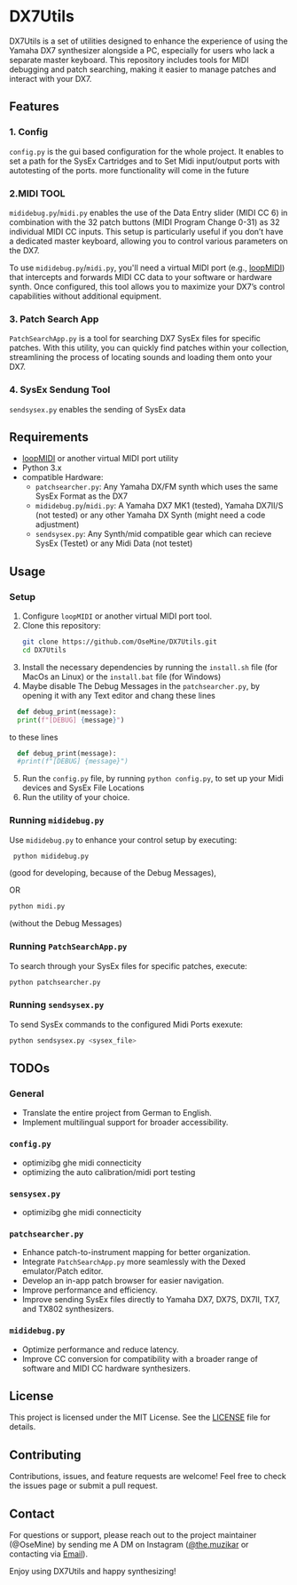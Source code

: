 # DX7Utils

DX7Utils is a set of utilities designed to enhance the experience of using the Yamaha DX7 synthesizer alongside a PC, especially for users who lack a separate master keyboard. This repository includes tools for MIDI debugging and patch searching, making it easier to manage patches and interact with your DX7.

## Features

### 1. Config
`config.py` is the gui based configuration for the whole project. It enables to set a path for the SysEx Cartridges and to Set Midi input/output ports with autotesting of the ports. more functionality will come in the future

### 2.MIDI TOOL
`mididebug.py`/`midi.py` enables the use of the Data Entry slider (MIDI CC 6) in combination with the 32 patch buttons (MIDI Program Change 0-31) as 32 individual MIDI CC inputs. This setup is particularly useful if you don’t have a dedicated master keyboard, allowing you to control various parameters on the DX7.

To use `mididebug.py`/`midi.py`, you'll need a virtual MIDI port (e.g., [loopMIDI](https://www.tobias-erichsen.de/software/loopmidi.html)) that intercepts and forwards MIDI CC data to your software or hardware synth. Once configured, this tool allows you to maximize your DX7’s control capabilities without additional equipment.

### 3. Patch Search App
`PatchSearchApp.py` is a tool for searching DX7 SysEx files for specific patches. With this utility, you can quickly find patches within your collection, streamlining the process of locating sounds and loading them onto your DX7.

### 4. SysEx Sendung Tool
`sendsysex.py` enables the sending of SysEx data

## Requirements
- [loopMIDI](https://www.tobias-erichsen.de/software/loopmidi.html) or another virtual MIDI port utility
- Python 3.x
- compatible Hardware:
	 - `patchsearcher.py`: Any Yamaha DX/FM synth which uses the same SysEx Format as the DX7
	 - `mididebug.py`/`midi.py`: A Yamaha DX7 MK1 (tested), Yamaha DX7II/S (not tested) or any other Yamaha DX Synth (might need a code adjustment)
    - `sendsysex.py`: Any Synth/mid compatible gear which can recieve SysEx (Testet) or any Midi Data (not testet)

## Usage

### Setup
1. Configure `loopMIDI` or another virtual MIDI port tool.
2. Clone this repository:
   ```bash
   git clone https://github.com/OseMine/DX7Utils.git
   cd DX7Utils
   ```
3. Install the necessary dependencies by running the `install.sh` file (for MacOs an Linux) or the `install.bat` file (for Windows)
4. Maybe disable The Debug Messages in the `patchsearcher.py`, by opening it with any Text editor and chang these lines
  ```python
    def debug_print(message):
    print(f"[DEBUG] {message}")
  ```
to these lines
  ```python
    def debug_print(message):
    #print(f"[DEBUG] {message}")
  ```
5. Run the `config.py` file, by running `python config.py`, to set up your Midi devices and SysEx File Locations
6. Run the utility of your choice.

### Running `mididebug.py`
Use `mididebug.py` to enhance your control setup by executing:

  ```bash
   python mididebug.py
   ```
   (good for developing, because of the Debug Messages),

OR

   ```bash
   python midi.py
   ```
   (without the Debug Messages)

### Running `PatchSearchApp.py`
To search through your SysEx files for specific patches, execute:
   ```bash
   python patchsearcher.py
   ```
### Running `sendsysex.py`
To send SysEx commands to the configured Midi Ports exexute:
   ```bash
   python sendsysex.py <sysex_file>
   ```
## TODOs

### General
- Translate the entire project from German to English.
- Implement multilingual support for broader accessibility.

### `config.py`
- optimizibg ghe midi connecticity
- optimizing the auto calibration/midi port testing

### `sensysex.py`
- optimizibg ghe midi connecticity

### `patchsearcher.py`
- Enhance patch-to-instrument mapping for better organization.
- Integrate `PatchSearchApp.py` more seamlessly with the Dexed emulator/Patch editor.
- Develop an in-app patch browser for easier navigation.
- Improve performance and efficiency.
- Improve sending SysEx files directly to Yamaha DX7, DX7S, DX7II, TX7, and TX802 synthesizers.

### `mididebug.py`
- Optimize performance and reduce latency.
- Improve CC conversion for compatibility with a broader range of software and MIDI CC hardware synthesizers.

## License
This project is licensed under the MIT License. See the [LICENSE](LICENSE) file for details.

## Contributing
Contributions, issues, and feature requests are welcome! Feel free to check the issues page or submit a pull request.

## Contact
For questions or support, please reach out to the project maintainer (@OseMine) by sending me A DM on Instagram ([@the.muzikar](https://www.instagram.com/the.muzikar/) or contacting via [Email](mailto:oskar.wiedrich@gmail.com)).

Enjoy using DX7Utils and happy synthesizing!
